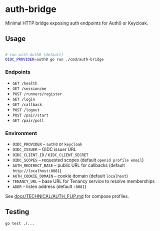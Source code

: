 # auth-bridge

Minimal HTTP bridge exposing auth endpoints for Auth0 or Keycloak.

## Usage
```bash

# run with Auth0 (default)
OIDC_PROVIDER=auth0 go run ./cmd/auth-bridge
```

### Endpoints
- `GET /health`
- `GET /session/me`
- `POST /runners/register`
- `GET /login`
- `GET /callback`
- `POST /logout`
- `POST /pair/start`
- `GET /pair/poll`

### Environment
- `OIDC_PROVIDER` – `auth0` or `keycloak`
- `OIDC_ISSUER` – OIDC issuer URL
- `OIDC_CLIENT_ID` / `OIDC_CLIENT_SECRET`
- `OIDC_SCOPES` – requested scopes (default `openid profile email`)
- `AUTH_REDIRECT_BASE` – public URL for callbacks (default `http://localhost:8081`)
- `AUTH_COOKIE_DOMAIN` – cookie domain (default `localhost`)
- `TENANCY_URL` – base URL for Tenancy service to resolve memberships
- `ADDR` – listen address (default `:8081`)

See [docs/TECHNICAL/AUTH_FLIP.md](../../docs/TECHNICAL/AUTH_FLIP.md) for compose profiles.

## Testing
```bash
go test ./...
```
